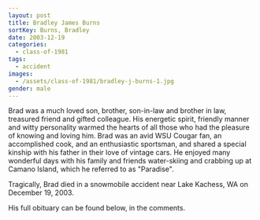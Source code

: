 ```yaml
---
layout: post
title: Bradley James Burns
sortKey: Burns, Bradley
date: 2003-12-19
categories:
  - class-of-1981
tags:
  - accident
images:
  - /assets/class-of-1981/bradley-j-burns-1.jpg
gender: male
---
```


Brad was a much loved son, brother, son-in-law and brother in law, treasured friend and gifted colleague. His energetic spirit, friendly manner and witty personality warmed the hearts of all those who had the pleasure of knowing and loving him. Brad was an avid WSU Cougar fan, an accomplished cook, and an enthusiastic sportsman, and shared a special kinship with his father in their love of vintage cars. He enjoyed many wonderful days with his family and friends water-skiing and crabbing up at Camano Island, which he referred to as "Paradise".

Tragically, Brad died in a snowmobile accident near Lake Kachess, WA on December 19, 2003.

His full obituary can be found below, in the comments.
